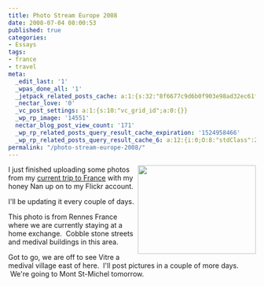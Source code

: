 ```yaml
---
title: Photo Stream Europe 2008
date: 2008-07-04 08:00:53
published: true
categories:
- Essays
tags:
- france
- travel
meta:
  _edit_last: '1'
  _wpas_done_all: '1'
  _jetpack_related_posts_cache: a:1:{s:32:"8f6677c9d6b0f903e98ad32ec61f8deb";a:2:{s:7:"expires";i:1470550611;s:7:"payload";a:3:{i:0;a:1:{s:2:"id";i:4407;}i:1;a:1:{s:2:"id";i:4405;}i:2;a:1:{s:2:"id";i:746;}}}}
  _nectar_love: '0'
  _vc_post_settings: a:1:{s:10:"vc_grid_id";a:0:{}}
  _wp_rp_image: '14551'
  nectar_blog_post_view_count: '171'
  _wp_rp_related_posts_query_result_cache_expiration: '1524958466'
  _wp_rp_related_posts_query_result_cache_6: a:12:{i:0;O:8:"stdClass":2:{s:7:"post_id";s:4:"4407";s:5:"score";s:18:"124.36740061240502";}i:1;O:8:"stdClass":2:{s:7:"post_id";s:4:"4408";s:5:"score";s:16:"96.1340462224182";}i:2;O:8:"stdClass":2:{s:7:"post_id";s:3:"193";s:5:"score";s:16:"96.1340462224182";}i:3;O:8:"stdClass":2:{s:7:"post_id";s:4:"4410";s:5:"score";s:17:"91.38423471318707";}i:4;O:8:"stdClass":2:{s:7:"post_id";s:4:"4406";s:5:"score";s:17:"90.32571606234444";}i:5;O:8:"stdClass":2:{s:7:"post_id";s:4:"4405";s:5:"score";s:16:"89.5028789645734";}i:6;O:8:"stdClass":2:{s:7:"post_id";s:4:"4411";s:5:"score";s:16:"85.7592746107367";}i:7;O:8:"stdClass":2:{s:7:"post_id";s:4:"4404";s:5:"score";s:17:"77.74181299177201";}i:8;O:8:"stdClass":2:{s:7:"post_id";s:3:"746";s:5:"score";s:17:"57.18352021247223";}i:9;O:8:"stdClass":2:{s:7:"post_id";s:3:"788";s:5:"score";s:18:"53.545203325609165";}i:10;O:8:"stdClass":2:{s:7:"post_id";s:4:"4437";s:5:"score";s:17:"49.16605859350753";}i:11;O:8:"stdClass":2:{s:7:"post_id";s:4:"4412";s:5:"score";s:18:"47.383715249963856";}}
permalink: "/photo-stream-europe-2008/"
---
```

<img class="alignright" style="float: right;" src="{{ site.baseurl }}/posts/2008/07/2636342054_384e5140bf_m.jpg" alt="" width="240" height="180" />I just finished uploading some photos from my <a href="http://flickr.com/photos/eaglechris">current trip to France</a> with my honey Nan up on to my Flickr account.

I'll be updating it every couple of days.

This photo is from Rennes France where we are currently staying at a home exchange.  Cobble stone streets and medival buildings in this area.

Got to go, we are off to see Vitre a medival village east of here.  I'll post pictures in a couple of more days.  We're going to Mont St-Michel tomorrow.</p>
